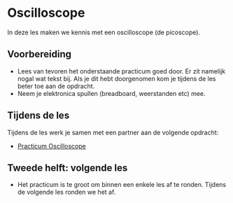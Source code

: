 # Oscilloscope

In deze les maken we kennis met een oscilloscope (de picoscope).

## Voorbereiding

- Lees van tevoren het onderstaande practicum goed door. Er zit namelijk nogal wat tekst bij. Als je dit hebt doorgenomen kom je tijdens de les beter toe aan de opdracht.
- Neem je elektronica spullen (breadboard, weerstanden etc) mee.

## Tijdens de les

Tijdens de les werk je samen met een partner aan de volgende opdracht:

- [Practicum Oscilloscope](../../hardware-interfacing/basis-elektronica/oscilloscope/practicum-oscilloscope.md) 

## Tweede helft: volgende les

- Het practicum is te groot om binnen een enkele les af te ronden. Tijdens de volgende les ronden we het af.